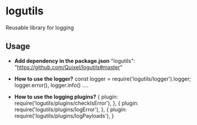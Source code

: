 # logutils
Reusable library for logging

## Usage

- **Add dependency in the package.json**
  "logutils": "https://github.com/Quixel/logutils#master"

- **How to use the logger?**
  const logger = require('logutils/logger').logger;
  logger.error(), logger.info() ....

- **How to use the logging plugins?**
  {
    plugin: require('logutils/plugins/checkIsError'),
  },
  {
    plugin: require('logutils/plugins/logError'),
  },
  {
    plugin: require('logutils/plugins/logPayloads'),
  }  
